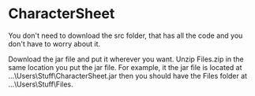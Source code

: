 # CharacterSheet
You don't need to download the src folder, that has all the code and you don't have to worry about it.

Download the jar file and put it wherever you want.
Unzip Files.zip in the same location you put the jar file.
For example, it the jar file is located at ...\Users\Stuff\CharacterSheet.jar then you should have the Files folder at ...\Users\Stuff\Files.
